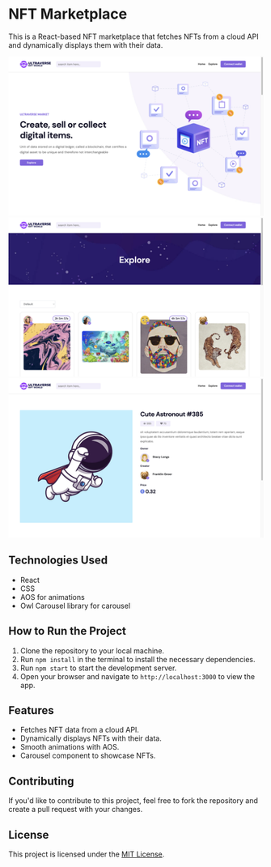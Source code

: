 # NFT Marketplace

This is a React-based NFT marketplace that fetches NFTs from a cloud API and dynamically displays them with their data.

[![Home](./src/components/assets/home.png)](Home)
[![Explore](./src/components/assets/explore.png)](Explore)
[![NFT](./src/components/assets/nft.png)](NFT)


## Technologies Used

- React
- CSS
- AOS for animations
- Owl Carousel library for carousel

## How to Run the Project

1. Clone the repository to your local machine.
2. Run `npm install` in the terminal to install the necessary dependencies.
3. Run `npm start` to start the development server.
4. Open your browser and navigate to `http://localhost:3000` to view the app.

## Features

- Fetches NFT data from a cloud API.
- Dynamically displays NFTs with their data.
- Smooth animations with AOS.
- Carousel component to showcase NFTs.

## Contributing

If you'd like to contribute to this project, feel free to fork the repository and create a pull request with your changes.

## License

This project is licensed under the [MIT License](https://opensource.org/licenses/MIT).
